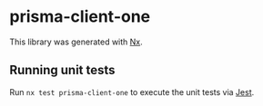 # prisma-client-one

This library was generated with [Nx](https://nx.dev).

## Running unit tests

Run `nx test prisma-client-one` to execute the unit tests via [Jest](https://jestjs.io).
